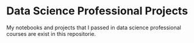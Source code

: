 # Data Science Professional Projects

My notebooks and projects that I passed in data science professional courses are exist in this repositorie.

